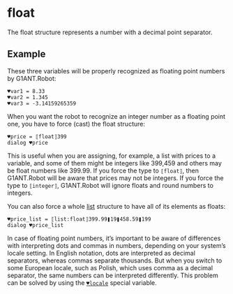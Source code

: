 # float

The float structure represents a number with a decimal point separator.

## Example

These three variables will be properly recognized as floating point numbers by G1ANT.Robot:

```G1ANT
♥var1 = 8.33
♥var2 = 1.345
♥var3 = -3.14159265359
```

When you want the robot to recognize an integer number as a floating point one, you have to force (cast) the float structure:

```G1ANT
♥price = ⟦float⟧399
dialog ♥price
```

This is useful when you are assigning, for example, a list with prices to a variable, and some of them might be integers like 399,459 and others may be float numbers like 399.99. If you force the type to `⟦float⟧`, then G1ANT.Robot will be aware that prices may not be integers. If you force the type to `⟦integer⟧`, G1ANT.Robot will ignore floats and round numbers to integers.

You can also force a whole [list](](https://manual.g1ant.com/link/G1ANT.Language/G1ANT.Language/Structures/ListStructure.md)) structure to have all of its elements as floats:

```G1ANT
♥price_list = ⟦list:float⟧399.99❚19❚458.59❚199
dialog ♥price_list
```

In case of floating point numbers, it’s important to be aware of differences with interpreting dots and commas in numbers, depending on your system’s locale setting. In English notation, dots are interpreted as decimal separators, whereas commas separate thousands. But when you switch to some European locale, such as Polish, which uses comma as a decimal separator, the same numbers can be interpreted differently. This problem can be solved by using the [`♥locale`](](https://manual.g1ant.com/link/G1ANT.Addon.Core/G1ANT.Addon.Core/Variables/LocaleVariable.md)) special variable.
